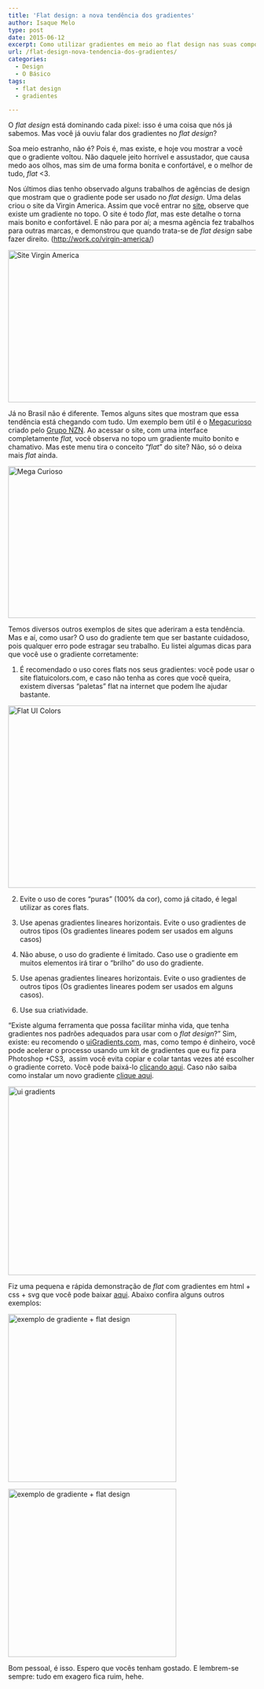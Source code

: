 ```yaml
---
title: 'Flat design: a nova tendência dos gradientes'
author: Isaque Melo
type: post
date: 2015-06-12
excerpt: Como utilizar gradientes em meio ao flat design nas suas composições web.
url: /flat-design-nova-tendencia-dos-gradientes/
categories:
  - Design
  - O Básico
tags:
  - flat design
  - gradientes

---
```

O _flat design_ está dominando cada pixel: isso é uma coisa que nós já sabemos. Mas você já ouviu falar dos gradientes no _flat design_?

Soa meio estranho, não é? Pois é, mas existe, e hoje vou mostrar a você que o gradiente voltou. Não daquele jeito horrível e assustador, que causa medo aos olhos, mas sim de uma forma bonita e confortável, e o melhor de tudo, _flat_ <3.

Nos últimos dias tenho observado alguns trabalhos de agências de design que mostram que o gradiente pode ser usado no _flat design_. Uma delas criou o site da Virgin America. Assim que você entrar no <a title="Site Virgin America" href="https://www.virginamerica.com/" target="_blank">site</a>, observe que existe um gradiente no topo. O site é todo _flat_, mas este detalhe o torna mais bonito e confortável. E não para por aí; a mesma agência fez trabalhos para outras marcas, e demonstrou que quando trata-se de _flat design_ sabe fazer direito. (<a title="Agência Work.CO" href="http://work.co/virgin-america/" target="_blank">http://work.co/virgin-america/</a>)

[<img class="alignnone wp-image-48978" src="http://tableless.com.br/wp-content/uploads/2015/05/Capturar2.png" alt="Site Virgin America" width="757" height="310" />][1]

Já no Brasil não é diferente. Temos alguns sites que mostram que essa tendência está chegando com tudo. Um exemplo bem útil é o <a title="Mega Curioso" href="http://www.megacurioso.com.br/" target="_blank">Megacurioso</a> criado pelo <a title="Grupo No Zebra" href="http://www.gruponzn.com/" target="_blank">Grupo NZN</a>. Ao acessar o site, com uma interface completamente _flat,_ você observa no topo um gradiente muito bonito e chamativo. Mas este menu tira o conceito &#8220;_flat_&#8221; do site? Não, só o deixa mais _flat_ ainda.

<img class="alignnone wp-image-48977" src="http://tableless.com.br/wp-content/uploads/2015/05/21.png" alt="Mega Curioso" width="750" height="309" />

Temos diversos outros exemplos de sites que aderiram a esta tendência. Mas e aí, como usar? O uso do gradiente tem que ser bastante cuidadoso, pois qualquer erro pode estragar seu trabalho. Eu listei algumas dicas para que você use o gradiente corretamente:

  1. É recomendado o uso cores flats nos seus gradientes: você pode usar o site flatuicolors.com, e caso não tenha as cores que você queira, existem diversas &#8220;paletas&#8221; flat na internet que podem lhe ajudar bastante.

[<img class="alignnone wp-image-48981" src="http://tableless.com.br/wp-content/uploads/2015/05/q.png" alt="Flat UI Colors" width="746" height="371" />][2]

<ol start="2">
  <li>
    Evite o uso de cores &#8220;puras&#8221; (100% da cor), como já citado, é legal utilizar as cores flats.
  </li>
</ol>

<ol start="3">
  <li>
    Use apenas gradientes lineares horizontais. Evite o uso gradientes de outros tipos (Os gradientes lineares podem ser usados em alguns casos)
  </li>
</ol>

<ol start="4">
  <li>
    Não abuse, o uso do gradiente é limitado. Caso use o gradiente em muitos elementos irá tirar o &#8220;brilho&#8221; do uso do gradiente.
  </li>
</ol>

<ol start="5">
  <li>
    Use apenas gradientes lineares horizontais. Evite o uso gradientes de outros tipos (Os gradientes lineares podem ser usados em alguns casos).
  </li>
</ol>

<ol start="6">
  <li>
    Use sua criatividade.
  </li>
</ol>

&#8220;Existe alguma ferramenta que possa facilitar minha vida, que tenha gradientes nos padrões adequados para usar com o _flat design_?&#8221; Sim, existe: eu recomendo o <a href="http://www.uiGradients.com" target="_blank">uiGradients.com</a>, mas, como tempo é dinheiro, você pode acelerar o processo usando um kit de gradientes que eu fiz para Photoshop +CS3,  assim você evita copiar e colar tantas vezes até escolher o gradiente correto. Você pode baixá-lo <a title="Link Download" href="https://drive.google.com/file/d/0B_umgIb0YnwYME5Wb00xc1dMd1E/view?usp=sharing" target="_blank">clicando aqui</a>. Caso não saiba como instalar um novo gradiente <a title="Video Youtube" href="https://www.youtube.com/watch?v=P1cgi0NvJ5U" target="_blank">clique aqui</a>.

<img class="alignnone wp-image-48988" src="http://tableless.com.br/wp-content/uploads/2015/05/ui-gradients.png" alt="ui gradients" width="754" height="384" />

Fiz uma pequena e rápida demonstração de _flat_ com gradientes em html + css + svg que você pode baixar <a title="Demo" href="http://tableless.com.br/wp-content/uploads/2015/05/Demo.rar" target="_blank">aqui</a>. Abaixo confira alguns outros exemplos:

[<img class="  aligncenter wp-image-48992" src="http://tableless.com.br/wp-content/uploads/2015/05/dee.png" alt="exemplo de gradiente + flat design" width="342" height="342" />][3]

[<img class="  aligncenter wp-image-48990" src="http://tableless.com.br/wp-content/uploads/2015/05/arte.png" alt="exemplo de gradiente + flat design" width="342" height="342" />][3]

Bom pessoal, é isso. Espero que vocês tenham gostado. E lembrem-se sempre: tudo em exagero fica ruim, hehe.

 [1]: http://tableless.com.br/wp-content/uploads/2015/05/Capturar2.png
 [2]: http://tableless.com.br/wp-content/uploads/2015/05/q.png
 [3]: http://tableless.com.br/wp-content/uploads/2015/05/dee.png